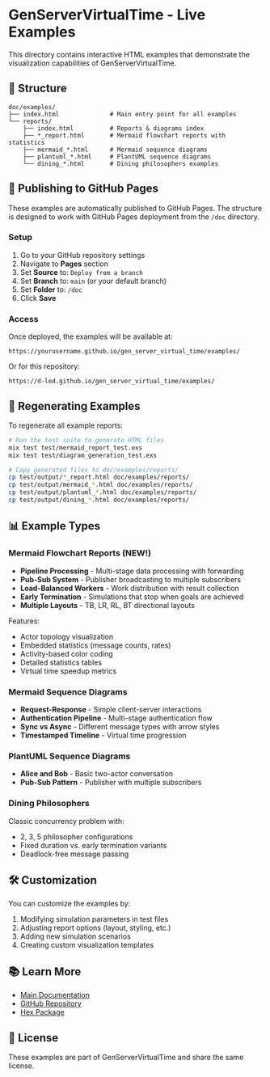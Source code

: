# GenServerVirtualTime - Live Examples

This directory contains interactive HTML examples that demonstrate the visualization capabilities of GenServerVirtualTime.

## 📁 Structure

```
doc/examples/
├── index.html              # Main entry point for all examples
└── reports/
    ├── index.html          # Reports & diagrams index
    ├── *_report.html       # Mermaid flowchart reports with statistics
    ├── mermaid_*.html      # Mermaid sequence diagrams
    ├── plantuml_*.html     # PlantUML sequence diagrams
    └── dining_*.html       # Dining philosophers examples
```

## 🚀 Publishing to GitHub Pages

These examples are automatically published to GitHub Pages. The structure is designed to work with GitHub Pages deployment from the `/doc` directory.

### Setup

1. Go to your GitHub repository settings
2. Navigate to **Pages** section
3. Set **Source** to: `Deploy from a branch`
4. Set **Branch** to: `main` (or your default branch)
5. Set **Folder** to: `/doc`
6. Click **Save**

### Access

Once deployed, the examples will be available at:
```
https://yourusername.github.io/gen_server_virtual_time/examples/
```

Or for this repository:
```
https://d-led.github.io/gen_server_virtual_time/examples/
```

## 🔄 Regenerating Examples

To regenerate all example reports:

```bash
# Run the test suite to generate HTML files
mix test test/mermaid_report_test.exs
mix test test/diagram_generation_test.exs

# Copy generated files to doc/examples/reports/
cp test/output/*_report.html doc/examples/reports/
cp test/output/mermaid_*.html doc/examples/reports/
cp test/output/plantuml_*.html doc/examples/reports/
cp test/output/dining_*.html doc/examples/reports/
```

## 📊 Example Types

### Mermaid Flowchart Reports (NEW!)
- **Pipeline Processing** - Multi-stage data processing with forwarding
- **Pub-Sub System** - Publisher broadcasting to multiple subscribers
- **Load-Balanced Workers** - Work distribution with result collection
- **Early Termination** - Simulations that stop when goals are achieved
- **Multiple Layouts** - TB, LR, RL, BT directional layouts

Features:
- Actor topology visualization
- Embedded statistics (message counts, rates)
- Activity-based color coding
- Detailed statistics tables
- Virtual time speedup metrics

### Mermaid Sequence Diagrams
- **Request-Response** - Simple client-server interactions
- **Authentication Pipeline** - Multi-stage authentication flow
- **Sync vs Async** - Different message types with arrow styles
- **Timestamped Timeline** - Virtual time progression

### PlantUML Sequence Diagrams
- **Alice and Bob** - Basic two-actor conversation
- **Pub-Sub Pattern** - Publisher with multiple subscribers

### Dining Philosophers
Classic concurrency problem with:
- 2, 3, 5 philosopher configurations
- Fixed duration vs. early termination variants
- Deadlock-free message passing

## 🛠️ Customization

You can customize the examples by:

1. Modifying simulation parameters in test files
2. Adjusting report options (layout, styling, etc.)
3. Adding new simulation scenarios
4. Creating custom visualization templates

## 📚 Learn More

- [Main Documentation](https://hexdocs.pm/gen_server_virtual_time)
- [GitHub Repository](https://github.com/d-led/gen_server_virtual_time)
- [Hex Package](https://hex.pm/packages/gen_server_virtual_time)

## 📝 License

These examples are part of GenServerVirtualTime and share the same license.

